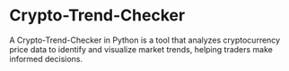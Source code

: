 # Crypto-Trend-Checker
A Crypto-Trend-Checker in Python is a tool that analyzes cryptocurrency price data to identify and visualize market trends, helping traders make informed decisions. 
